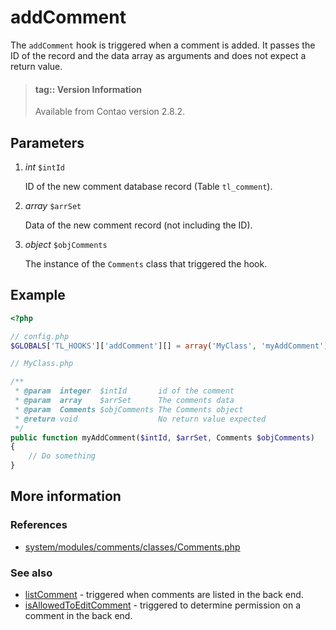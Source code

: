 # addComment

The `addComment` hook is triggered when a comment is added. It passes the ID of
the record and the data array as arguments and does not expect a return value.

> #### tag:: Version Information 
> Available from Contao version 2.8.2.


## Parameters

1. *int* `$intId`

    ID of the new comment database record (Table `tl_comment`).

2. *array* `$arrSet`

    Data of the new comment record (not including the ID).
    
3. *object* `$objComments`

    The instance of the `Comments` class that triggered the hook.


## Example

```php
<?php

// config.php
$GLOBALS['TL_HOOKS']['addComment'][] = array('MyClass', 'myAddComment');

// MyClass.php

/**
 * @param  integer  $intId       id of the comment
 * @param  array    $arrSet      The comments data
 * @param  Comments $objComments The Comments object
 * @return void                  No return value expected
 */
public function myAddComment($intId, $arrSet, Comments $objComments)
{
    // Do something
}
```


## More information


### References

- [system/modules/comments/classes/Comments.php](https://github.com/contao/core/blob/3.5.0/system/modules/comments/classes/Comments.php#L367-L374)


### See also

- [listComment](listComments.md) - triggered when comments are listed in the back end.
- [isAllowedToEditComment](isAllowedToEditComment.md) - triggered to determine permission on a comment in the back end.
